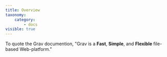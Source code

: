 ```yaml
---
title: Overview
taxonomy:
    category:
        - docs
visible: true
---
```


To quote the Grav documention, "Grav is a **Fast**, **Simple**, and **Flexible** file-based Web-platform."